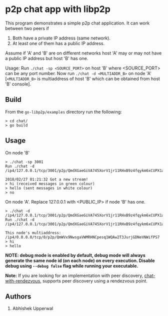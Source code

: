 # p2p chat app with libp2p

This program demonstrates a simple p2p chat application. It can work between two peers if
1. Both have a private IP address (same network).
2. At least one of them has a public IP address.

Assume if 'A' and 'B' are on different networks host 'A' may or may not have a public IP address but host 'B' has one.

Usage: Run `./chat -sp <SOURCE_PORT>` on host 'B' where <SOURCE_PORT> can be any port number. Now run `./chat -d <MULTIADDR_B>` on node 'A' [`<MULTIADDR_B>` is multiaddress of host 'B' which can be obtained from host 'B' console].

## Build

From the `go-libp2p/examples` directory run the following:

```
> cd chat/
> go build
```

## Usage

On node 'B'

```
> ./chat -sp 3001
Run ./chat -d /ip4/127.0.0.1/tcp/3001/p2p/QmdXGaeGiVA745XorV1jr11RHxB9z4fqykm6xCUPX1aTJo

2018/02/27 01:21:32 Got a new stream!
> hi (received messages in green colour)
> hello (sent messages in white colour)
> no
```

On node 'A'. Replace 127.0.0.1 with <PUBLIC_IP> if node 'B' has one.

```
> ./chat -d /ip4/127.0.0.1/tcp/3001/p2p/QmdXGaeGiVA745XorV1jr11RHxB9z4fqykm6xCUPX1aTJo
Run ./chat -d /ip4/127.0.0.1/tcp/3001/p2p/QmdXGaeGiVA745XorV1jr11RHxB9z4fqykm6xCUPX1aTJo

This node's multiaddress:
/ip4/0.0.0.0/tcp/0/p2p/QmWVx9NwsgaVWMRHNCpesq1WQAw2T3JurjGDNeVNWifPS7
> hi
> hello
```

**NOTE: debug mode is enabled by default, debug mode will always generate the same node id (on each node) on every execution. Disable debug using `--debug false` flag while running your executable.**

**Note:** If you are looking for an implementation with peer discovery, [chat-with-rendezvous](../chat-with-rendezvous), supports peer discovery using a rendezvous point.

## Authors
1. Abhishek Upperwal
